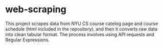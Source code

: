 # web-scraping

This project scrapes data from NYU CS course catelog page and course schedule (html included in the repository). and then it converts raw data into clean tabular format. The process involves using API requests and Regular Expressions.
